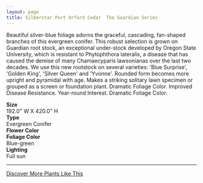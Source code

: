 ```yaml
---
layout: page
title: Silberstar Port Orford Cedar  The Guardian Series
---
```


<div class="row">
  <div class="col-md-4">
    <div class="plant-image plant-image-large" style="background-image: url(&quot;https://s3-us-west-1.amazonaws.com/images.plantwithbloom.com/silberstar_port_orford_cedar_the_guardian_series.jpg&quot;);"></div>
  </div>
  <div class="col-md-8">
    <div>
      <p>Beautiful silver-blue foliage adorns the graceful, cascading, fan-shaped branches of this evergreen conifer. This robust selection is grown on Guardian root stock, an exceptional under-stock developed by Oregon State University, which is resistant to Phytophthora lateralis, a disease that has caused the demise of many Chamaecyparis lawsonianas over the last two decades. We use this new rootstock on several varieties: 'Blue Surprise', 'Golden King', 'Silver Queen' and 'Yvonne'. Rounded form becomes more upright and pyramidal with age. Makes a striking solitary lawn specimen or grouped as a screen or foundation plant. Dramatic Foliage Color. Improved Disease Resistance. Year-round Interest. Dramatic Foliage Color.</p>
      <div class="row">
        <div class="col-md-3">
          <strong>Size</strong>
        </div>
        <div class="col-md-9">192.0" W X 420.0" H</div>
      </div>
      <div class="row">
        <div class="col-md-3">
          <strong>Type</strong>
        </div>
        <div class="col-md-9">Evergreen Conifer</div>
      </div>
      <div class="row">
        <div class="col-md-3">
          <strong>Flower Color</strong>
        </div>
        <div class="col-md-9"/>
      </div>
      <div class="row">
        <div class="col-md-3">
          <strong>Foliage Color</strong>
        </div>
        <div class="col-md-9">Blue-green</div>
      </div>
      <div class="row">
        <div class="col-md-3">
          <strong>Lighting</strong>
        </div>
        <div class="col-md-9">Full sun</div>
      </div>
    </div>
    <hr/>
    <a class="btn btn-default" href="http://app.plantwithbloom.com/search">Discover More Plants Like This</a>
  </div>
</div>